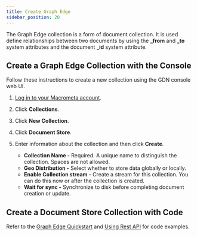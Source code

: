 ```yaml
---
title: Create Graph Edge
sidebar_position: 20
---
```


The Graph Edge collection is a form of document collection. It is used define relationships between two documents by using the **_from** and **_to** system attributes and the document **_id** system attribute.

## Create a Graph Edge Collection with the Console

Follow these instructions to create a new collection using the GDN console web UI.

1. [Log in to your Macrometa account](https://auth.paas.macrometa.io/).
1. Click **Collections**.
1. Click **New Collection**.
1. Click **Document Store**.
1. Enter information about the collection and then click **Create**.

   - **Collection Name -** Required. A unique name to distinguish the collection. Spaces are not allowed.
   - **Geo Distribution -** Select whether to store data globally or locally.
   - **Enable Collection stream -** Create a stream for this collection. You can do this now or after the collection is created.
   - **Wait for sync -** Synchronize to disk before completing document creation or update.

## Create a Document Store Collection with Code

Refer to the [Graph Edge Quickstart](quickstart.md) and [Using Rest API](using-rest-api.md) for code examples.